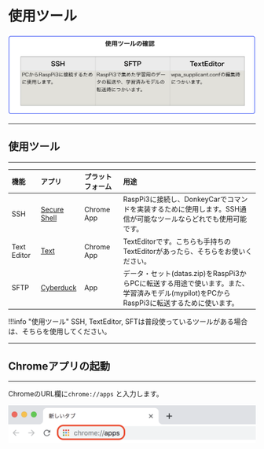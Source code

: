 # 使用ツール　

![](./img/tools001.png)

<hr>

## 使用ツール

<hr>


|機能|アプリ|プラットフォーム|用途|
|:--|:--|:--|:--|
|SSH|[Secure Shell](https://chrome.google.com/webstore/detail/secure-shell-app/pnhechapfaindjhompbnflcldabbghjo?hl=ja)|Chrome App|RaspPi3に接続し、DonkeyCarでコマンドを実装するために使用します。SSH通信が可能なツールならどれでも使用可能です。|
|Text Editor|[Text](https://chrome.google.com/webstore/detail/text/mmfbcljfglbokpmkimbfghdkjmjhdgbg)|Chrome App|TextEditorです。こちらも手持ちのTextEditorがあったら、そちらをお使いください。|
|SFTP|[Cyberduck](https://cyberduck.io/)|App|データ・セット(datas.zip)をRaspPi3からPCに転送する用途で使います。また、学習済みモデル(mypilot)をPCからRaspPi3に転送するために使います。|

!!!info "使用ツール"
	SSH, TextEditor, SFTは普段使っているツールがある場合は、そちらを使用してください。


<hr>

## Chromeアプリの起動

<hr>


ChromeのURL欄に`chrome://apps` と入力します。

![](./img/chrome001.png)